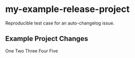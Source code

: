 # my-example-release-project

Reproducible test case for an auto-changelog issue.

## Example Project Changes

One
Two
Three
Four
Five
